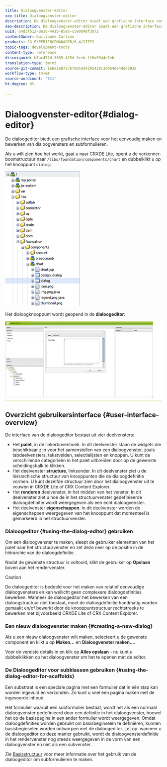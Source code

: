 ```yaml
---
title: Dialoogvenster-editor
seo-title: Dialoogvenster-editor
description: De dialoogvenster-editor biedt een grafische interface voor het eenvoudig maken en bewerken van dialoogvensters en subformulieren
seo-description: De dialoogvenster-editor biedt een grafische interface voor het eenvoudig maken en bewerken van dialoogvensters en subformulieren
uuid: 64d3fb12-8638-441b-8595-c590d48f3072
contentOwner: Guillaume Carlino
products: SG_EXPERIENCEMANAGER/6.4/SITES
topic-tags: development-tools
content-type: reference
discoiquuid: b7ac457d-3689-4f5d-9ceb-ff6a9944e7eb
translation-type: tm+mt
source-git-commit: 1ebe1e871767605dd4295429c3d0b4de4dd66939
workflow-type: tm+mt
source-wordcount: '511'
ht-degree: 0%

---
```



# Dialoogvenster-editor{#dialog-editor}

De dialoogeditor biedt een grafische interface voor het eenvoudig maken en bewerken van dialoogvensters en subformulieren.

Als u wilt zien hoe het werkt, gaat u naar CRXDE Lite, opent u de verkenner-boomstructuur naar `/libs/foundation/components/chart` en dubbelklikt u op het knooppunt `dialog`:

![chlimage_1-247](assets/chlimage_1-247.png)

Het dialoogknooppunt wordt geopend in de **dialoogeditor**:

![screen_shot_2012-02-01at25033pm](assets/screen_shot_2012-02-01at25033pm.png)

## Overzicht gebruikersinterface {#user-interface-overview}

De interface van de dialoogeditor bestaat uit vier deelvensters:

* Het **palet**, in de linkerbovenhoek. In dit deelvenster staan de widgets die beschikbaar zijn voor het samenstellen van een dialoogvenster, zoals tabdeelvensters, tekstvelden, selectielijsten en knoppen. U kunt de verschillende categorieën in het palet uitbreiden door op de gewenste scheidingsbalk te klikken.
* Het deelvenster **structure**, linksonder. In dit deelvenster ziet u de hiërarchische structuur van knooppunten die de dialoogdefinitie vormen. U kunt dezelfde structuur zien door het dialoogvenster uit te vouwen in CRXDE Lite of CRX Content Explorer.
* Het **renderen** deelvenster, in het midden van het venster. In dit deelvenster ziet u hoe de in het structuurvenster gedefinieerde dialoogdefinitie wordt weergegeven als een echt dialoogvenster.
* Het deelvenster **eigenschappen**. In dit deelvenster worden de eigenschappen weergegeven van het knooppunt dat momenteel is gemarkeerd in het structuurvenster.

### Dialoogeditor {#using-the-dialog-editor} gebruiken

Om een dialoogvenster te maken, sleept de gebruiker elementen van het palet naar het structuurvenster en zet deze neer op de positie in de hiërarchie van de dialoogdefinitie.

Nadat de gewenste structuur is voltooid, klikt de gebruiker op **Opslaan** boven aan het rendervenster.

>[!CAUTION]
>
>De dialoogeditor is bedoeld voor het maken van relatief eenvoudige dialoogvensters en kan wellicht geen complexere dialoogdefinities bewerken. Wanneer de dialoogeditor het bewerken van een dialoogstructuur niet toestaat, moet de dialoogdefinitie handmatig worden gemaakt en/of bewerkt door de knooppuntstructuur rechtstreeks te bewerken met bijvoorbeeld CRXDE Lite of CRX Content Explorer.

### Een nieuw dialoogvenster maken {#creating-a-new-dialog}

Als u een nieuw dialoogvenster wilt maken, selecteert u de gewenste component en klikt u op **Maken...** en **Dialoogvenster maken...**.

Voer de vereiste details in en klik op **Alles opslaan** - nu kunt u dubbelklikken op het dialoogvenster om het te openen met de editor.

### De Dialoogeditor voor subklassen gebruiken {#using-the-dialog-editor-for-scaffolds}

Een substraat is een speciale pagina met een formulier dat in één stap kan worden ingevuld en verzonden. Zo kunt u snel een pagina maken met de ingevoerde inhoud.

Het formulier waaruit een subformulier bestaat, wordt net als een normaal dialoogvenster gedefinieerd door een definitie in het dialoogvenster, hoewel het op de basispagina in een ander formulier wordt weergegeven. Omdat dialoogdefinities worden gebruikt om basisbeginselen te definiëren, kunnen basisbeginselen worden ontworpen met de dialoogeditor. Let op: wanneer u de dialoogeditor op deze manier gebruikt, wordt de dialoogvensterdefinitie in het rendervenster nog steeds weergegeven in de vorm van een dialoogvenster en niet als een subvenster.

Zie [Basisstructuur](/help/sites-authoring/scaffolding.md) voor meer informatie over het gebruik van de dialoogeditor om subformulieren te maken.
